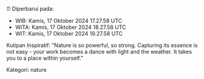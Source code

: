 ⏰ Diperbarui pada:
- WIB: Kamis, 17 Oktober 2024 17.27.58 UTC
- WITA: Kamis, 17 Oktober 2024 18.27.58 UTC
- WIT: Kamis, 17 Oktober 2024 19.27.58 UTC

Kutipan Inspiratif:
"Nature is so powerful, so strong. Capturing its essence is not easy - your work becomes a dance with light and the weather. It takes you to a place within yourself."


Kategori: nature

